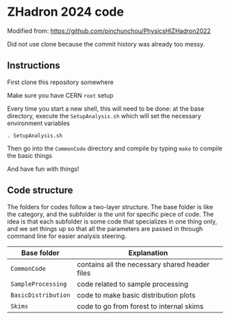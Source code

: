 
# ZHadron 2024 code

Modified from: https://github.com/pinchunchou/PhysicsHIZHadron2022

Did not use clone because the commit history was already too messy.

## Instructions 

First clone this repository somewhere

Make sure you have CERN `root` setup

Every time you start a new shell, this will need to be done: at the base directory, execute the `SetupAnalysis.sh` which will set the necessary environment variables
```
. SetupAnalysis.sh
```

Then go into the `CommonCode` directory and compile by typing `make` to compile the basic things

And have fun with things!


## Code structure

The folders for codes follow a two-layer structure.  The base folder is like the category, and the subfolder is the unit for specific piece of code.  The idea is that each subfolder is some code that specializes in one thing only, and we set things up so that all the parameters are passed in through command line for easier analysis steering.


| Base folder | Explanation |
|---|---|
| `CommonCode` | contains all the necessary shared header files |
| `SampleProcessing` | code related to sample processing |
| `BasicDistribution` | code to make basic distribution plots |
| `Skims` | code to go from forest to internal skims |



